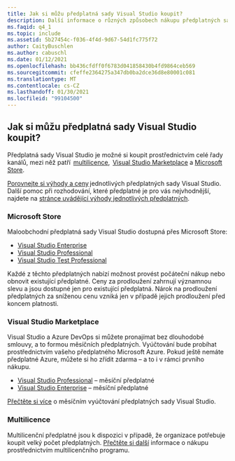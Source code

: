 ```yaml
---
title: Jak si můžu předplatná sady Visual Studio koupit?
description: Další informace o různých způsobech nákupu předplatných sady Visual Studio
ms.faqid: q4_1
ms.topic: include
ms.assetid: 5b27454c-f036-4f4d-9d67-54d1fc775f72
author: CaityBuschlen
ms.author: cabuschl
ms.date: 01/12/2021
ms.openlocfilehash: bb436cfdff0f6783d041858430b4fd9864ceb569
ms.sourcegitcommit: cfeffe2364275a347db0ba2dce36d8e80001c081
ms.translationtype: MT
ms.contentlocale: cs-CZ
ms.lasthandoff: 01/30/2021
ms.locfileid: "99104500"
---
```

## <a name="how-do-i-purchase-visual-studio-subscriptions"></a>Jak si můžu předplatná sady Visual Studio koupit?

Předplatná sady Visual Studio je možné si koupit prostřednictvím celé řady kanálů, mezi něž patří  [multilicence](https://www.microsoft.com/licensing/default),  [Visual Studio Marketplace](https://marketplace.visualstudio.com/subscriptions) a [Microsoft Store](https://www.microsoft.com/store/collections/visualstudio).  

[Porovnejte si výhody a ceny](https://visualstudio.microsoft.com/vs/pricing/) jednotlivých předplatných sady Visual Studio. Další pomoc při rozhodování, které předplatné je pro vás nejvhodnější, najdete na [stránce uvádějící výhody jednotlivých předplatných](https://visualstudio.microsoft.com/vs/benefits/).   

### <a name="microsoft-store"></a>Microsoft Store
Maloobchodní předplatná sady Visual Studio dostupná přes Microsoft Store: 
- [Visual Studio Enterprise](https://www.microsoft.com/p/visual-studio-enterprise-subscription/dg7gmgf0dst4?activetab=pivot%3aoverviewtab) 
- [Visual Studio Professional](https://www.microsoft.com/p/visual-studio-professional-subscription/dg7gmgf0dst3?activetab=pivot%3aoverviewtab) 
- [Visual Studio Test Professional](https://www.microsoft.com/p/visual-studio-test-professional-subscription/dg7gmgf0dst6?activetab=pivot%3aoverviewtab) 

Každé z těchto předplatných nabízí možnost provést počáteční nákup nebo obnovit existující předplatné. Ceny za prodloužení zahrnují významnou slevu a jsou dostupné jen pro existující předplatná. Nárok na prodloužení předplatných za sníženou cenu vzniká jen v případě jejich prodloužení před koncem platnosti. 

### <a name="visual-studio-marketplace"></a>Visual Studio Marketplace 
Visual Studio a Azure DevOps si můžete pronajímat bez dlouhodobé smlouvy, a to formou měsíčních předplatných. Vyúčtování bude probíhat prostřednictvím vašeho předplatného Microsoft Azure. Pokud ještě nemáte předplatné Azure, můžete si ho zřídit zdarma – a to i v rámci prvního nákupu.  
- [Visual Studio Professional](https://marketplace.visualstudio.com/items?itemName=ms.vs-professional-monthly) – měsíční předplatné 
- [Visual Studio Enterprise](https://marketplace.visualstudio.com/items?itemName=ms.vs-enterprise-monthly) – měsíční předplatné 
 
[Přečtěte si více](https://docs.microsoft.com/visualstudio/subscriptions/vscloud-billing-faq) o měsíčním vyúčtování předplatných sady Visual Studio. 

### <a name="volume-licensing"></a>Multilicence 
Multilicenční předplatné jsou k dispozici v případě, že organizace potřebuje koupit velký počet předplatných. [Přečtěte si další](https://www.microsoft.com/licensing/how-to-buy/how-to-buy) informace o nákupu prostřednictvím multilicenčního programu.